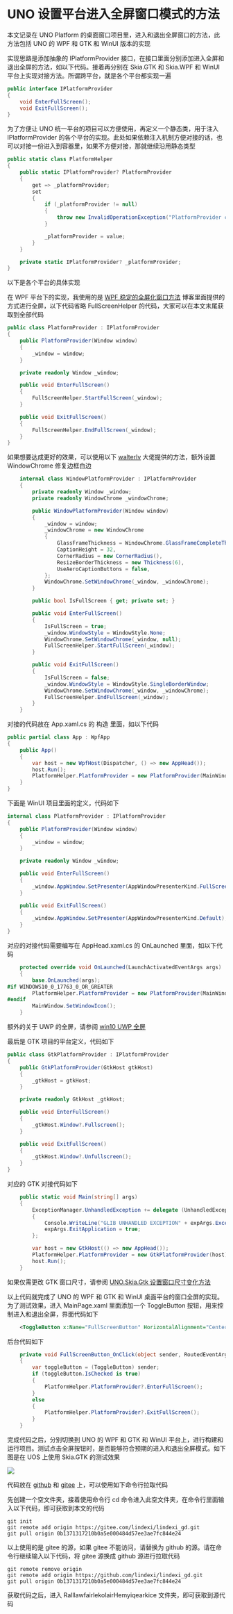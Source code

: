 # UNO 设置平台进入全屏窗口模式的方法

本文记录在 UNO Platform 的桌面窗口项目里，进入和退出全屏窗口的方法，此方法包括 UNO 的 WPF 和 GTK 和 WinUI 版本的实现

<!--more-->
<!-- CreateTime:2024/2/23 20:43:35 -->
<!-- 发布 -->
<!-- 博客 -->

实现思路是添加抽象的 IPlatformProvider 接口，在接口里面分别添加进入全屏和退出全屏的方法，如以下代码。接着再分别在 Skia.GTK 和 Skia.WPF 和 WinUI 平台上实现对接方法。所谓跨平台，就是各个平台都实现一遍

```csharp
public interface IPlatformProvider
{
    void EnterFullScreen();
    void ExitFullScreen();
}
```

为了方便让 UNO 统一平台的项目可以方便使用，再定义一个静态类，用于注入 IPlatformProvider 的各个平台的实现。此处如果依赖注入机制方便对接的话，也可以对接一份进入到容器里，如果不方便对接，那就继续沿用静态类型

```csharp
public static class PlatformHelper
{
    public static IPlatformProvider? PlatformProvider
    {
        get => _platformProvider;
        set
        {
            if (_platformProvider != null)
            {
                throw new InvalidOperationException("PlatformProvider can only be set once");
            }

            _platformProvider = value;
        }
    }

    private static IPlatformProvider? _platformProvider;
}
```

以下是各个平台的具体实现

在 WPF 平台下的实现，我使用的是 [WPF 稳定的全屏化窗口方法](https://blog.lindexi.com/post/WPF-%E7%A8%B3%E5%AE%9A%E7%9A%84%E5%85%A8%E5%B1%8F%E5%8C%96%E7%AA%97%E5%8F%A3%E6%96%B9%E6%B3%95.html ) 博客里面提供的方式进行全屏，以下代码省略 FullScreenHelper 的代码，大家可以在本文末尾获取到全部代码

```csharp
public class PlatformProvider : IPlatformProvider
{
    public PlatformProvider(Window window)
    {
        _window = window;
    }

    private readonly Window _window;

    public void EnterFullScreen()
    {
        FullScreenHelper.StartFullScreen(_window);
    }

    public void ExitFullScreen()
    {
        FullScreenHelper.EndFullScreen(_window);
    }
}
```

如果想要达成更好的效果，可以使用以下 [walterlv](https://blog.walterlv.com ) 大佬提供的方法，额外设置 WindowChrome 修复边框白边

```csharp
    internal class WindowPlatformProvider : IPlatformProvider
    {
        private readonly Window _window;
        private readonly WindowChrome _windowChrome;

        public WindowPlatformProvider(Window window)
        {
            _window = window;
            _windowChrome = new WindowChrome
            {
                GlassFrameThickness = WindowChrome.GlassFrameCompleteThickness,
                CaptionHeight = 32,
                CornerRadius = new CornerRadius(),
                ResizeBorderThickness = new Thickness(6),
                UseAeroCaptionButtons = false,
            };
            WindowChrome.SetWindowChrome(_window, _windowChrome);
        }

        public bool IsFullScreen { get; private set; }

        public void EnterFullScreen()
        {
            IsFullScreen = true;
            _window.WindowStyle = WindowStyle.None;
            WindowChrome.SetWindowChrome(_window, null);
            FullScreenHelper.StartFullScreen(_window);
        }

        public void ExitFullScreen()
        {
            IsFullScreen = false;
            _window.WindowStyle = WindowStyle.SingleBorderWindow;
            WindowChrome.SetWindowChrome(_window, _windowChrome);
            FullScreenHelper.EndFullScreen(_window);
        }
    }
```

对接的代码放在 App.xaml.cs 的 构造 里面，如以下代码

```csharp
public partial class App : WpfApp
{
    public App()
    {
        var host = new WpfHost(Dispatcher, () => new AppHead());
        host.Run();
        PlatformHelper.PlatformProvider = new PlatformProvider(MainWindow!);
    }
}
```

下面是 WinUI 项目里面的定义，代码如下

```csharp
internal class PlatformProvider : IPlatformProvider
{
    public PlatformProvider(Window window)
    {
        _window = window;
    }

    private readonly Window _window;

    public void EnterFullScreen()
    {
        _window.AppWindow.SetPresenter(AppWindowPresenterKind.FullScreen);
    }

    public void ExitFullScreen()
    {
        _window.AppWindow.SetPresenter(AppWindowPresenterKind.Default);
    }
}
```

对应的对接代码需要编写在 AppHead.xaml.cs 的 OnLaunched 里面，如以下代码

```csharp
    protected override void OnLaunched(LaunchActivatedEventArgs args)
    {
        base.OnLaunched(args);
#if WINDOWS10_0_17763_0_OR_GREATER
        PlatformHelper.PlatformProvider = new PlatformProvider(MainWindow!);
#endif
        MainWindow.SetWindowIcon();
    }
```

额外的关于 UWP 的全屏，请参阅 [win10 UWP 全屏](https://blog.lindexi.com/post/win10-UWP-%E5%85%A8%E5%B1%8F.html )

最后是 GTK 项目的平台定义，代码如下

```csharp
public class GtkPlatformProvider : IPlatformProvider
{
    public GtkPlatformProvider(GtkHost gtkHost)
    {
        _gtkHost = gtkHost;
    }

    private readonly GtkHost _gtkHost;

    public void EnterFullScreen()
    {
        _gtkHost.Window?.Fullscreen();
    }

    public void ExitFullScreen()
    {
        _gtkHost.Window?.Unfullscreen();
    }
}
```

对应的 GTK 对接代码如下

```csharp
    public static void Main(string[] args)
    {
        ExceptionManager.UnhandledException += delegate (UnhandledExceptionArgs expArgs)
        {
            Console.WriteLine("GLIB UNHANDLED EXCEPTION" + expArgs.ExceptionObject.ToString());
            expArgs.ExitApplication = true;
        };

        var host = new GtkHost(() => new AppHead());
        PlatformHelper.PlatformProvider = new GtkPlatformProvider(host);
        host.Run();
    }
```

如果仅需更改 GTK 窗口尺寸，请参阅 [UNO.Skia.Gtk 设置窗口尺寸变化方法](https://blog.lindexi.com/post/UNO.Skia.Gtk-%E8%AE%BE%E7%BD%AE%E7%AA%97%E5%8F%A3%E5%B0%BA%E5%AF%B8%E5%8F%98%E5%8C%96%E6%96%B9%E6%B3%95.html )

以上代码就完成了 UNO 的 WPF 和 GTK 和 WinUI 桌面平台的窗口全屏的实现。为了测试效果，进入 MainPage.xaml 里面添加一个 ToggleButton 按钮，用来控制进入和退出全屏，界面代码如下

```xml
    <ToggleButton x:Name="FullScreenButton" HorizontalAlignment="Center" VerticalAlignment="Center" Click="FullScreenButton_OnClick">全屏</ToggleButton>
```

后台代码如下

```csharp
    private void FullScreenButton_OnClick(object sender, RoutedEventArgs e)
    {
        var toggleButton = (ToggleButton) sender;
        if (toggleButton.IsChecked is true)
        {
            PlatformHelper.PlatformProvider?.EnterFullScreen();
        }
        else
        {
            PlatformHelper.PlatformProvider?.ExitFullScreen();
        }
    }
```

完成代码之后，分别切换到 UNO 的 WPF 和 GTK 和 WinUI 平台上，进行构建和运行项目。测试点击全屏按钮时，是否能够符合预期的进入和退出全屏模式。如下图是在 UOS 上使用 Skia.GTK 的测试效果

<!-- ![](image/UNO 设置平台进入全屏窗口模式的方法/UNO 设置平台进入全屏窗口模式的方法0.gif) -->
![](http://image.acmx.xyz/lindexi%2FUNO%2520%25E8%25AE%25BE%25E7%25BD%25AE%25E5%25B9%25B3%25E5%258F%25B0%25E8%25BF%259B%25E5%2585%25A5%25E5%2585%25A8%25E5%25B1%258F%25E7%25AA%2597%25E5%258F%25A3%25E6%25A8%25A1%25E5%25BC%258F%25E7%259A%2584%25E6%2596%25B9%25E6%25B3%25950.gif)

代码放在 [github](https://github.com/lindexi/lindexi_gd/tree/0b1371317210b0a5e000484d57ee3ae7fc844e24/RalllawfairlekolairHemyiqearkice) 和 [gitee](https://gitee.com/lindexi/lindexi_gd/tree/0b1371317210b0a5e000484d57ee3ae7fc844e24/RalllawfairlekolairHemyiqearkice) 上，可以使用如下命令行拉取代码

先创建一个空文件夹，接着使用命令行 cd 命令进入此空文件夹，在命令行里面输入以下代码，即可获取到本文的代码

```
git init
git remote add origin https://gitee.com/lindexi/lindexi_gd.git
git pull origin 0b1371317210b0a5e000484d57ee3ae7fc844e24
```

以上使用的是 gitee 的源，如果 gitee 不能访问，请替换为 github 的源。请在命令行继续输入以下代码，将 gitee 源换成 github 源进行拉取代码

```
git remote remove origin
git remote add origin https://github.com/lindexi/lindexi_gd.git
git pull origin 0b1371317210b0a5e000484d57ee3ae7fc844e24
```

获取代码之后，进入 RalllawfairlekolairHemyiqearkice 文件夹，即可获取到源代码